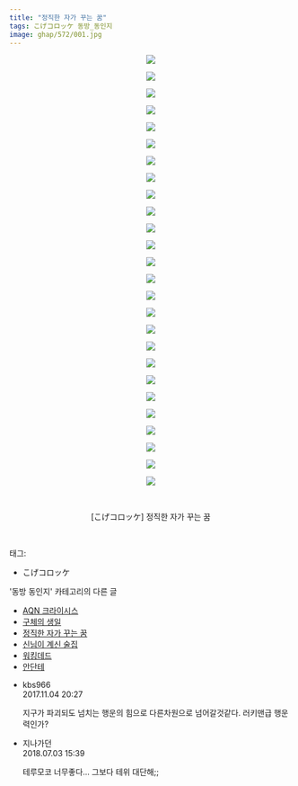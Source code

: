 ```yaml
---
title: "정직한 자가 꾸는 꿈"
tags: こげコロッケ 동방_동인지
image: ghap/572/001.jpg
---
```

<div class="article">
<p style="text-align: center; clear: none; float: none;"><img src="{{ site.nasurl }}/ghap/572/001.jpg"/></p>
<p style="text-align: center; clear: none; float: none;"><img src="{{ site.nasurl }}/ghap/572/002.jpg"/></p>
<p style="text-align: center; clear: none; float: none;"><img src="{{ site.nasurl }}/ghap/572/003.jpg"/></p>
<p style="text-align: center; clear: none; float: none;"><img src="{{ site.nasurl }}/ghap/572/004.jpg"/></p>
<p style="text-align: center; clear: none; float: none;"><img src="{{ site.nasurl }}/ghap/572/005.jpg"/></p>
<p style="text-align: center; clear: none; float: none;"><img src="{{ site.nasurl }}/ghap/572/006.jpg"/></p>
<p style="text-align: center; clear: none; float: none;"><img src="{{ site.nasurl }}/ghap/572/007.jpg"/></p>
<p style="text-align: center; clear: none; float: none;"><img src="{{ site.nasurl }}/ghap/572/008.jpg"/></p>
<p style="text-align: center; clear: none; float: none;"><img src="{{ site.nasurl }}/ghap/572/009.jpg"/></p>
<p style="text-align: center; clear: none; float: none;"><img src="{{ site.nasurl }}/ghap/572/010.jpg"/></p>
<p style="text-align: center; clear: none; float: none;"><img src="{{ site.nasurl }}/ghap/572/011.jpg"/></p>
<p style="text-align: center; clear: none; float: none;"><img src="{{ site.nasurl }}/ghap/572/012.jpg"/></p>
<p style="text-align: center; clear: none; float: none;"><img src="{{ site.nasurl }}/ghap/572/013.jpg"/></p>
<p style="text-align: center; clear: none; float: none;"><img src="{{ site.nasurl }}/ghap/572/014.jpg"/></p>
<p style="text-align: center; clear: none; float: none;"><img src="{{ site.nasurl }}/ghap/572/015.jpg"/></p>
<p style="text-align: center; clear: none; float: none;"><img src="{{ site.nasurl }}/ghap/572/016.jpg"/></p>
<p style="text-align: center; clear: none; float: none;"><img src="{{ site.nasurl }}/ghap/572/017.jpg"/></p>
<p style="text-align: center; clear: none; float: none;"><img src="{{ site.nasurl }}/ghap/572/018.jpg"/></p>
<p style="text-align: center; clear: none; float: none;"><img src="{{ site.nasurl }}/ghap/572/019.jpg"/></p>
<p style="text-align: center; clear: none; float: none;"><img src="{{ site.nasurl }}/ghap/572/020.jpg"/></p>
<p style="text-align: center; clear: none; float: none;"><img src="{{ site.nasurl }}/ghap/572/021.jpg"/></p>
<p style="text-align: center; clear: none; float: none;"><img src="{{ site.nasurl }}/ghap/572/022.jpg"/></p>
<p style="text-align: center; clear: none; float: none;"><img src="{{ site.nasurl }}/ghap/572/023.jpg"/></p>
<p style="text-align: center; clear: none; float: none;"><img src="{{ site.nasurl }}/ghap/572/024.jpg"/></p>
<p style="text-align: center; clear: none; float: none;"><img src="{{ site.nasurl }}/ghap/572/025.jpg"/></p>
<p style="text-align: center; clear: none; float: none;"><img src="{{ site.nasurl }}/ghap/572/026.jpg"/></p>
<p style="text-align: center; clear: none; float: none;"><br/></p>
<p style="text-align: center; clear: none; float: none;">[こげコロッケ] 정직한 자가 꾸는 꿈</p>
<p><br/></p>
</div><div class="tagTrail">
<p>태그: </p>
<ul>
<li>こげコロッケ</li>
</ul>
</div><div class="another">
<p>'동방 동인지' 카테고리의 다른 글</p>
<ul>
<li><a href="/2016-06-26-ghap_574">AQN 크라이시스</a></li>
<li><a href="/2016-06-26-ghap_573">구체의 생일</a></li>
<li><a href="/2016-06-26-ghap_572">정직한 자가 꾸는 꿈</a></li>
<li><a href="/2016-06-26-ghap_571">신님이 계신 술집</a></li>
<li><a href="/2016-06-26-ghap_570">워킹데드</a></li>
<li><a href="/2016-06-26-ghap_569">안단테</a></li>
</ul>
</div><div class="cb_module cb_fluid">
<div class="cb_wrt cb_profile">
<div class="comment">
<ul>
<li class="cb_thumb_off" id="comment15122801">
<div class="cb_comment_area">
<div class="cb_info_area">
<div class="cb_section">
<span class="cb_nick_name">kbs966</span>
</div>
<div class="cb_section">
<span class="cb_date">2017.11.04 20:27 </span>
</div>
</div>
<div class="cb_dsc_comment">
<p class="cb_dsc">
											지구가 파괴되도 넘치는 행운의 힘으로 다른차원으로 넘어갈것같다. 러키맨급 행운력인가?
										</p>
</div>
</div></li>
<li class="cb_thumb_off" id="comment15280167">
<div class="cb_comment_area">
<div class="cb_info_area">
<div class="cb_section">
<span class="cb_nick_name">지나가던</span>
</div>
<div class="cb_section">
<span class="cb_date">2018.07.03 15:39 </span>
</div>
</div>
<div class="cb_dsc_comment">
<p class="cb_dsc">
											테루모코 너무좋다... 그보다 테위 대단해;;
										</p>
</div>
</div></li>
</ul>
</div>
</div><!-- commentList close -->
</div>